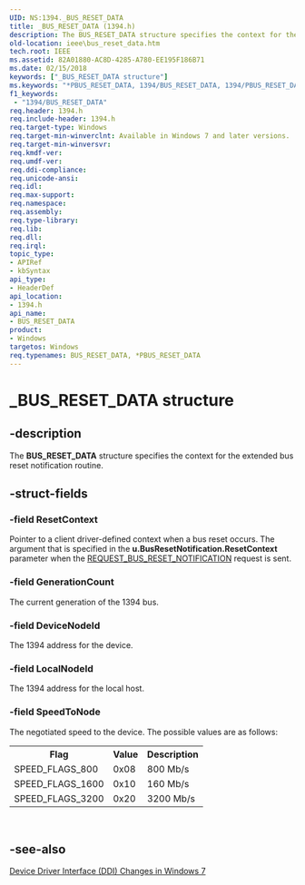 ```yaml
---
UID: NS:1394._BUS_RESET_DATA
title: _BUS_RESET_DATA (1394.h)
description: The BUS_RESET_DATA structure specifies the context for the extended bus reset notification routine.
old-location: ieee\bus_reset_data.htm
tech.root: IEEE
ms.assetid: 82A01880-AC8D-4285-A780-EE195F186B71
ms.date: 02/15/2018
keywords: ["_BUS_RESET_DATA structure"]
ms.keywords: "*PBUS_RESET_DATA, 1394/BUS_RESET_DATA, 1394/PBUS_RESET_DATA, BUS_RESET_DATA, BUS_RESET_DATA structure [Buses], IEEE.bus_reset_data, PBUS_RESET_DATA, PBUS_RESET_DATA structure pointer [Buses], _BUS_RESET_DATA"
f1_keywords:
 - "1394/BUS_RESET_DATA"
req.header: 1394.h
req.include-header: 1394.h
req.target-type: Windows
req.target-min-winverclnt: Available in Windows 7 and later versions.
req.target-min-winversvr: 
req.kmdf-ver: 
req.umdf-ver: 
req.ddi-compliance: 
req.unicode-ansi: 
req.idl: 
req.max-support: 
req.namespace: 
req.assembly: 
req.type-library: 
req.lib: 
req.dll: 
req.irql: 
topic_type:
- APIRef
- kbSyntax
api_type:
- HeaderDef
api_location:
- 1394.h
api_name:
- BUS_RESET_DATA
product:
- Windows
targetos: Windows
req.typenames: BUS_RESET_DATA, *PBUS_RESET_DATA
---
```


# _BUS_RESET_DATA structure


## -description


The <b>BUS_RESET_DATA</b> structure specifies the context for the extended bus reset notification routine. 


## -struct-fields




### -field ResetContext

Pointer to a client driver-defined context when a bus reset occurs. The argument that is specified in the <b>u.BusResetNotification.ResetContext</b> parameter when the <a href="https://msdn.microsoft.com/library/windows/hardware/ff537638">REQUEST_BUS_RESET_NOTIFICATION</a> request is sent.


### -field GenerationCount

The current generation of the 1394 bus.


### -field DeviceNodeId

The 1394 address for the device.


### -field LocalNodeId

The 1394 address for the local host.


### -field SpeedToNode

The negotiated speed to the device. The possible values are as follows:

<table>
<tr>
<th>Flag</th>
<th>Value</th>
<th>Description</th>
</tr>
<tr>
<td>SPEED_FLAGS_800</td>
<td>0x08</td>
<td>    800 Mb/s</td>
</tr>
<tr>
<td>SPEED_FLAGS_1600</td>
<td>0x10</td>
<td>160 Mb/s</td>
</tr>
<tr>
<td>SPEED_FLAGS_3200</td>
<td>0x20</td>
<td>3200 Mb/s</td>
</tr>
</table>
 


## -see-also




<a href="https://docs.microsoft.com/windows-hardware/drivers/ieee/device-driver-interface--ddi--changes-in-windows-7">Device Driver Interface (DDI) Changes in Windows 7</a>
 

 

